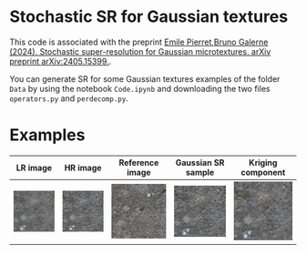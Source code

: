 # Stochastic SR for Gaussian textures


This code is associated with the preprint [Emile Pierret,Bruno Galerne (2024). Stochastic super-resolution for Gaussian microtextures. arXiv preprint arXiv:2405.15399.](https://arxiv.org/abs/2405.15399).


You can generate SR for some Gaussian textures examples of the folder ```Data``` by using the notebook ```Code.ipynb``` and downloading the two files ```operators.py``` and ```perdecomp.py```.



# Examples


<table>
  <tr>
    <th> LR image </th>
    <th> HR image</th>
    <th> Reference image</th>
    <th> Gaussian SR sample </th>
    <th> Kriging component </th>
  </tr>
   <tr>
  <th><img src="Results/Wall/LR_resized.png" /></th>
 <th><img src="Data/Wall/HR.png" /></th>
     <th><img src="Data/Wall/Reference.png" /></th>
      <th><img src="Results/Wall/sample0.png" /></th>
      <th><img src="Results/Wall/Kriging.png" /></th>
     </tr> 
</table>
